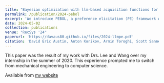 ```yaml
---
title: "Bayesian optimization with llm-based acquisition functions for natural language preference elicitation"
permalink: /publication/2024-pebol
excerpt: 'We introduce PEBOL, a preference elicitation (PE) framework which balances traditional decision-theoretic PE methods with the open-ended language use of LLMs.'
date: 2024-05-02
collection: publications
venue: "RecSys '24"
paperurl: 'https://davaus80.github.io/files/2024-llmpe.pdf'
citation: 'David Eric Austin, Anton Korikov, Armin Toroghi, Scott Sanner (2024). Bayesian optimization with llm-based acquisition functions for natural language preference elicitation. Proceedings of the 18th ACM Conference on Recommender Systems'
---
```


This paper was the result of my work with Drs. Lee and Wang over my internship in the summer of 2020. This experience prompted me to switch from mechanical engineering to computer science.

Available from [my website](https://davaus80.github.io/files/miccai_medbind_arxiv_preprint.pdf)